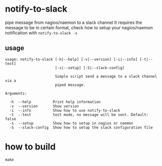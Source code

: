 # notify-to-slack
pipe message from nagios/naemon to a slack channel
It requires the message to be in certain format, check
how to setup your nagios/naemon notification with `notify-to-slack -s`

## usage

```
usage: notify-to-slack [-h|--help] [-v|--version] [-i|--info] [-t|--test]
                       [-s|--setup] [-S|--slack-config]

                       Simple script send a message to a slack channel via a
                       piped message.

Arguments:

  -h  --help          Print help information
  -v  --version       Show version
  -i  --info          Show how to use notify-to-slack
  -t  --test          test mode, no message will be sent. Default: false
  -s  --setup         Show how to setup in nagios or naemon
  -S  --slack-config  Show how to setup the slack configuration file
```

# how to build

```
make
```
